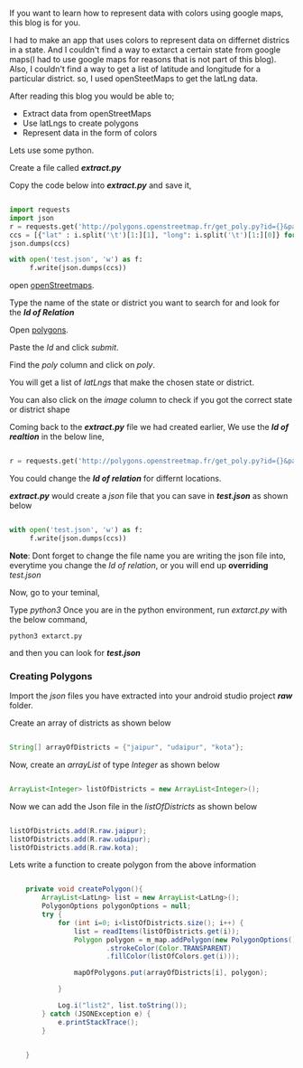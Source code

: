 If you want to learn how to represent data with colors using google maps, this blog is for you.




I had to make an app that uses colors to represent data on differnet districs in a state.
And I couldn't find a way to extarct a certain state from google maps(I had to use google maps for reasons that is not part of this blog). 
Also, I couldn't find a way to get a list of latitude and longitude for a particular district. so, I used openSteetMaps to get the latLng data.



After reading this blog you would be able to; 

* Extract data from openStreetMaps
* Use latLngs to create polygons
* Represent data in the form of colors


Lets use some python.

Create a file called **_extract.py_**

Copy the code below into **_extract.py_** and save it,


```python

import requests
import json
r = requests.get('http://polygons.openstreetmap.fr/get_poly.py?id={}&params=0'.format(1942920))
ccs = [{"lat" : i.split('\t')[1:][1], "long": i.split('\t')[1:][0]} for i in r.text.split('\n')[2:-3]]
json.dumps(ccs)

with open('test.json', 'w') as f:
     f.write(json.dumps(ccs))

```

open [openStreetmaps](https://www.openstreetmap.org).

Type the name of the state or district you want to search for and look for the **_Id of Relation_**

Open [polygons](http://polygons.openstreetmap.fr/index.py).

Paste the _Id_ and click _submit_.

Find the _poly_ column and click on _poly_.

You will get a list of _latLngs_ that make the chosen state or district.

You can also click on the _image_ column to check if you got the correct state or district shape

Coming back to the **_extract.py_** file we had created earlier,
We use the **_Id of realtion_** in the below line,

```python

r = requests.get('http://polygons.openstreetmap.fr/get_poly.py?id={}&params=0'.format(1942920))

```

You could change the **_Id of relation_** for differnt locations.

**_extract.py_** would create a _json_ file that you can save in **_test.json_** as shown below

```python

with open('test.json', 'w') as f:
     f.write(json.dumps(ccs))

```

**Note**: Dont forget to change the file name you are writing the json file into, everytime you change the _Id of relation_, or you will end up **overriding** _test.json_ 

Now, go to your teminal,

Type _python3_
Once you are in the python environment, run _extarct.py_ with the below command,

```
python3 extarct.py

```

and then you can look for **_test.json_**

### Creating Polygons

Import the _json_ files you have extracted into your android studio project **_raw_** folder.

Create an array of districts as shown below

```java

String[] arrayOfDistricts = {"jaipur", "udaipur", "kota"};

```

Now, create an _arrayList_ of type _Integer_ as shown below

```java

ArrayList<Integer> listOfDistricts = new ArrayList<Integer>();

```
Now we can add the Json file in the _listOfDistricts_ as shown below

```java

listOfDistricts.add(R.raw.jaipur);
listOfDistricts.add(R.raw.udaipur);
listOfDistricts.add(R.raw.kota);

```

Lets write a function to create polygon from the above information

```java

    private void createPolygon(){
        ArrayList<LatLng> list = new ArrayList<LatLng>();
        PolygonOptions polygonOptions = null;
        try {
            for (int i=0; i<listOfDistricts.size(); i++) {
                list = readItems(listOfDistricts.get(i));
                Polygon polygon = m_map.addPolygon(new PolygonOptions().addAll(list)
                        .strokeColor(Color.TRANSPARENT)
                        .fillColor(listOfColors.get(i)));

                mapOfPolygons.put(arrayOfDistricts[i], polygon);

            }

            Log.i("list2", list.toString());
        } catch (JSONException e) {
            e.printStackTrace();
        }


    }
    
```    
